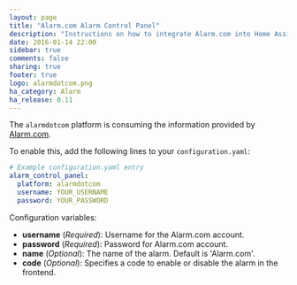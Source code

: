 ```yaml
---
layout: page
title: "Alarm.com Alarm Control Panel"
description: "Instructions on how to integrate Alarm.com into Home Assistant."
date: 2016-01-14 22:00
sidebar: true
comments: false
sharing: true
footer: true
logo: alarmdotcom.png
ha_category: Alarm
ha_release: 0.11
---
```


The `alarmdotcom` platform is consuming the information provided by [Alarm.com](https://www.alarm.com/).

To enable this, add the following lines to your `configuration.yaml`:

```yaml
# Example configuration.yaml entry
alarm_control_panel:
  platform: alarmdotcom
  username: YOUR_USERNAME
  password: YOUR_PASSWORD
```

Configuration variables:

- **username** (*Required*): Username for the Alarm.com account.
- **password** (*Required*): Password for Alarm.com account.
- **name** (*Optional*): The name of the alarm. Default is 'Alarm.com'.
- **code** (*Optional*): Specifies a code to enable or disable the alarm in the frontend.
